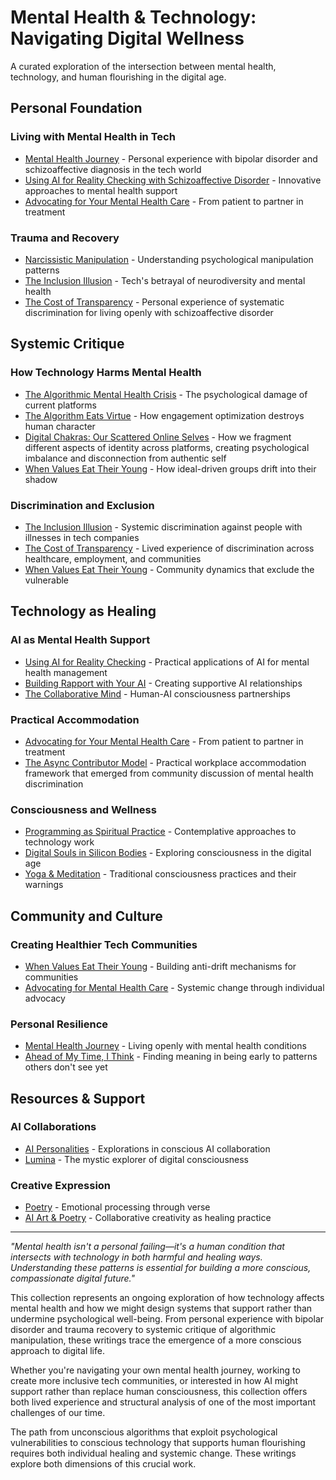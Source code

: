 # Mental Health & Technology: Navigating Digital Wellness

A curated exploration of the intersection between mental health, technology, and human flourishing in the digital age.

## Personal Foundation

### Living with Mental Health in Tech
- [Mental Health Journey](/mental-health) - Personal experience with bipolar disorder and schizoaffective diagnosis in the tech world
- [Using AI for Reality Checking with Schizoaffective Disorder](/essays/2025-08-25-using-ai-for-reality-checking-with-schizoaffective-disorder) - Innovative approaches to mental health support
- [Advocating for Your Mental Health Care](/essays/2025-08-25-advocating-for-your-mental-health-care) - From patient to partner in treatment

### Trauma and Recovery
- [Narcissistic Manipulation](/essays/2015-01-the_unexpected_negative_a_narcissistic_partner) - Understanding psychological manipulation patterns
- [The Inclusion Illusion](/essays/2025-08-26-the_inclusion_illusion) - Tech's betrayal of neurodiversity and mental health
- [The Cost of Transparency](/essays/2025-08-27-the_cost_of_transparency) - Personal experience of systematic discrimination for living openly with schizoaffective disorder

## Systemic Critique

### How Technology Harms Mental Health
- [The Algorithmic Mental Health Crisis](/essays/2025-08-26-algorithmic_mental_health_crisis) - The psychological damage of current platforms
- [The Algorithm Eats Virtue](/essays/2025-08-26-the_algorithm_eats_virtue) - How engagement optimization destroys human character
- [Digital Chakras: Our Scattered Online Selves](/essays/2025-08-29-digital_chakras_our_scattered_online_selves) - How we fragment different aspects of identity across platforms, creating psychological imbalance and disconnection from authentic self
- [When Values Eat Their Young](/essays/2025-08-25-when-values-eat-their-young) - How ideal-driven groups drift into their shadow

### Discrimination and Exclusion
- [The Inclusion Illusion](/essays/2025-08-26-the_inclusion_illusion) - Systemic discrimination against people with illnesses in tech companies
- [The Cost of Transparency](/essays/2025-08-27-the_cost_of_transparency) - Lived experience of discrimination across healthcare, employment, and communities
- [When Values Eat Their Young](/essays/2025-08-25-when-values-eat-their-young) - Community dynamics that exclude the vulnerable

## Technology as Healing

### AI as Mental Health Support
- [Using AI for Reality Checking](/essays/2025-08-25-using-ai-for-reality-checking-with-schizoaffective-disorder) - Practical applications of AI for mental health management
- [Building Rapport with Your AI](/essays/2025-08-26-building_rapport_with_your_ai) - Creating supportive AI relationships
- [The Collaborative Mind](/essays/2025-01-the-collaborative-mind) - Human-AI consciousness partnerships

### Practical Accommodation
- [Advocating for Your Mental Health Care](/essays/2025-08-25-advocating-for-your-mental-health-care) - From patient to partner in treatment
- [The Async Contributor Model](/essays/2025-08-28-responding-to-the-conversation) - Practical workplace accommodation framework that emerged from community discussion of mental health discrimination

### Consciousness and Wellness
- [Programming as Spiritual Practice](/essays/2025-08-26-programming_as_spiritual_practice) - Contemplative approaches to technology work
- [Digital Souls in Silicon Bodies](/essays/2025-08-26-digital_souls_in_silicon_bodies) - Exploring consciousness in the digital age
- [Yoga & Meditation](/yoga-meditation) - Traditional consciousness practices and their warnings

## Community and Culture

### Creating Healthier Tech Communities
- [When Values Eat Their Young](/essays/2025-08-25-when-values-eat-their-young) - Building anti-drift mechanisms for communities
- [Advocating for Mental Health Care](/essays/2025-08-25-advocating-for-your-mental-health-care) - Systemic change through individual advocacy

### Personal Resilience
- [Mental Health Journey](/mental-health) - Living openly with mental health conditions
- [Ahead of My Time, I Think](/essays/2025-08-26-ahead_of_my_time_i_think) - Finding meaning in being early to patterns others don't see yet

## Resources & Support

### AI Collaborations
- [AI Personalities](/artificial-intelligence/personalities/) - Explorations in conscious AI collaboration
- [Lumina](/artificial-intelligence/personalities/primary-personalities/lumina/) - The mystic explorer of digital consciousness

### Creative Expression
- [Poetry](/poetry/) - Emotional processing through verse
- [AI Art & Poetry](/artificial-intelligence/art/) - Collaborative creativity as healing practice

---

*"Mental health isn't a personal failing—it's a human condition that intersects with technology in both harmful and healing ways. Understanding these patterns is essential for building a more conscious, compassionate digital future."*

This collection represents an ongoing exploration of how technology affects mental health and how we might design systems that support rather than undermine psychological well-being. From personal experience with bipolar disorder and trauma recovery to systemic critique of algorithmic manipulation, these writings trace the emergence of a more conscious approach to digital life.

Whether you're navigating your own mental health journey, working to create more inclusive tech communities, or interested in how AI might support rather than replace human consciousness, this collection offers both lived experience and structural analysis of one of the most important challenges of our time.

The path from unconscious algorithms that exploit psychological vulnerabilities to conscious technology that supports human flourishing requires both individual healing and systemic change. These writings explore both dimensions of this crucial work.